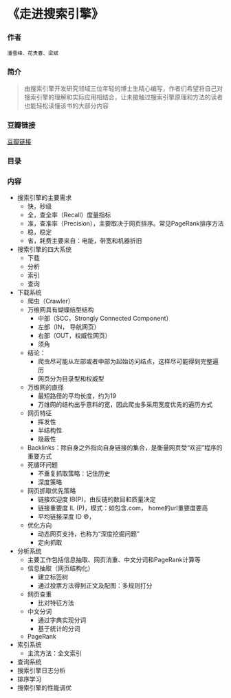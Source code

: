 《走进搜索引擎》
=============================

### 作者
    潘雪峰、花贵春、梁斌

### 简介
> 由搜索引擎开发研究领域三位年轻的博士生精心编写，作者们希望将自己对搜索引擎的理解和实际应用相结合，让未接触过搜索引擎原理和方法的读者也能轻松读懂该书的大部分内容

### 豆瓣链接
  [豆瓣链接](http://book.douban.com/subject/6125551/)

### 目录


### 内容
* 搜索引擎的主要需求
  - 快，秒级
  - 全，查全率（Recall）度量指标
  - 准，查准率（Precision），主要取决于网页排序。常见PageRank排序方法
  - 稳，稳定
  - 省，耗费主要来自：电能，带宽和机器折旧
* 搜索引擎的四大系统
  - 下载
  - 分析
  - 索引
  - 查询
* 下载系统
  - 爬虫（Crawler）
  - 万维网具有蝴蝶结型结构
    - 中部（SCC，Strongly Connected Component）
    - 左部（IN， 导航网页）
    - 右部（OUT，权威性网页）
    - 须角
  - 结论：
    - 爬虫尽可能从左部或者中部为起始访问结点，这样尽可能得到完整遍历
    - 网页分为目录型和权威型
  - 万维网的直径
    - 最短路径的平均长度，约为19
    - 万维网的结构出乎意料的宽，因此爬虫多采用宽度优先的遍历方式
  - 网页特征
    - 挥发性
    - 半结构性
    - 隐蔽性
  - Backlinks：除自身之外指向自身链接的集合，是衡量网页受“欢迎”程序的重要方式
  - 死循环问题
    - 不重复抓取策略：记住历史
    - 深度策略
  - 网页抓取优先策略
    - 链接欢迎度 IB(P)，由反链的数目和质量决定
    - 链接重要度 IL (P)，模式：如包含.com， home的url重要度要高
    - 平均链接深度 ID ℗，
  - 优化方向
    - 动态网页支持，也称为“深度挖掘问题”
    - 定向抓取
* 分析系统
  - 主要工作包括信息抽取、网页消重、中文分词和PageRank计算等
  - 信息抽取（网页结构化）
    - 建立标签树
    - 通过投票方法得到正文及配图：多规则打分
  - 网页查重
    - 比对特征方法
  - 中文分词
    - 通过字典实现分词
    - 基于统计的分词
  - PageRank
* 索引系统
  - 主流方法：全文索引
* 查询系统
* 搜索引擎日志分析
* 排序学习
* 搜索引擎的性能调优
    
